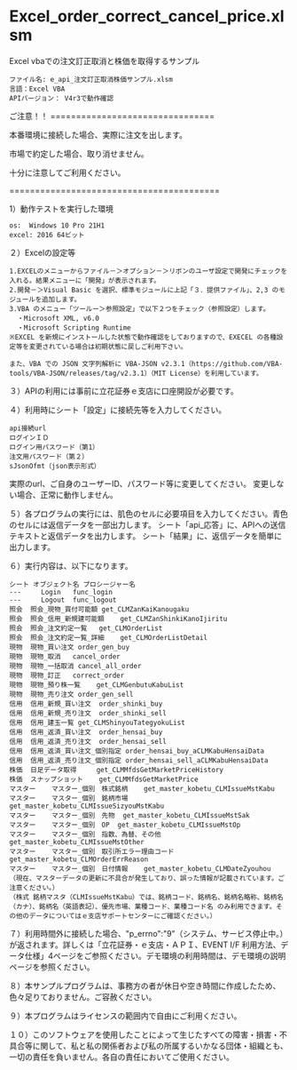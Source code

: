 # Excel_order_correct_cancel_price.xlsm
Excel vbaでの注文訂正取消と株価を取得するサンプル 

	ファイル名: e_api_注文訂正取消株価サンプル.xlsm
	言語：Excel VBA
	APIバージョン： V4r3で動作確認

ご注意！！ ================================

 本番環境に接続した場合、実際に注文を出します。

 市場で約定した場合、取り消せません。

 十分に注意してご利用ください。

=========================================

1）動作テストを実行した環境

	os:  Windows 10 Pro 21H1
	excel: 2016 64ビット

２）Excelの設定等

	1.EXCELのメニューからファイル－＞オプション－＞リボンのユーザ設定で開発にチェックを入れる。結果メニューに「開発」が表示されます。
	2.開発－＞Visual Basic を選択、標準モジュールに上記「３．提供ファイル」、2,3 のモジュールを追加します。
	3.VBA のメニュー「ツールー＞参照設定」で以下２つをチェック（参照設定）します。
	  ・Microsoft XML, v6.0
	  ・Microsoft Scripting Runtime
	※EXCEL を新規にインストールした状態で動作確認をしておりますので、EXECEL の各種設定等を変更されている場合は初期状態に戻しご利用下さい。

	また、VBA での JSON 文字列解析に VBA-JSON v2.3.1（https://github.com/VBA-tools/VBA-JSON/releases/tag/v2.3.1）（MIT License）を利用しています。


３）APIの利用には事前に立花証券ｅ支店に口座開設が必要です。


４）利用時にシート「設定」に接続先等を入力してください。

	api接続url
	ログインＩＤ
	ログイン用パスワード（第1）
	注文用パスワード（第２）
	sJsonOfmt（json表示形式）
実際のurl、ご自身のユーザーID、パスワード等に変更してください。
変更しない場合、正常に動作しません。
   

５）各プログラムの実行には、肌色のセルに必要項目を入力してください。青色のセルには返信データを一部出力します。
シート「api_応答」に、APIへの送信テキストと返信データを出力します。
シート「結果」に、返信データを簡単に出力します。


６）実行内容は、以下になります。

	シート	オブジェクト名	プロシージャー名
	--- 	Login	func_login
	--- 	Logout	func_logout
	照会	照会_現物_買付可能額	get_CLMZanKaiKanougaku
	照会	照会_信用_新規建可能額	get_CLMZanShinkiKanoIjiritu
	照会	照会_注文約定一覧	get_CLMOrderList
	照会	照会_注文約定一覧_詳細	get_CLMOrderListDetail
	現物	現物_買い注文	order_gen_buy
	現物	現物_取消	cancel_order
	現物	現物_一括取消	cancel_all_order
	現物	現物_訂正	correct_order
	現物	現物_預り株一覧	get_CLMGenbutuKabuList
	現物	現物_売り注文	order_gen_sell
	信用	信用_新規_買い注文	order_shinki_buy
	信用	信用_新規_売り注文	order_shinki_sell
	信用	信用_建玉一覧	get_CLMShinyouTategyokuList
	信用	信用_返済_買い注文	order_hensai_buy
	信用	信用_返済_売り注文	order_hensai_sell
	信用	信用_返済_買い注文_個別指定	order_hensai_buy_aCLMKabuHensaiData
	信用	信用_返済_売り注文_個別指定	order_hensai_sell_aCLMKabuHensaiData
	株価	日足データ取得		get_CLMMfdsGetMarketPriceHistory
	株価	スナップショット	get_CLMMfdsGetMarketPrice
	マスター	マスター_個別　株式銘柄	get_master_kobetu_CLMIssueMstKabu
	マスター	マスター_個別　銘柄市場	get_master_kobetu_CLMIssueSizyouMstKabu
	マスター	マスター_個別　先物	get_master_kobetu_CLMIssueMstSak
	マスター	マスター_個別　OP	get_master_kobetu_CLMIssueMstOp
	マスター	マスター_個別　指数、為替、その他	get_master_kobetu_CLMIssueMstOther
	マスター	マスター_個別　取引所エラー理由コード	get_master_kobetu_CLMOrderErrReason
	マスター	マスター_個別　日付情報	get_master_kobetu_CLMDateZyouhou
 	（現在、マスターデータの更新に不具合が発生しており、誤った情報が記載されています。ご注意ください。）
	（株式 銘柄マスタ（CLMIssueMstKabu）では、銘柄コード、銘柄名、銘柄名略称、銘柄名（カナ）、銘柄名（英語表記）、優先市場、業種コード、業種コード名 のみ利用できます。その他のデータについてはｅ支店サポートセンターにご確認ください。）


７）利用時間外に接続した場合、"p_errno":"9"（システム、サービス停止中。）が返されます。詳しくは「立花証券・ｅ支店・ＡＰＩ、EVENT I/F 利用方法、データ仕様」4ページをご参照ください。デモ環境の利用時間は、デモ環境の説明ページを参照ください。

８）本サンプルプログラムは、事務方の者が休日や空き時間に作成したため、色々足りておりません。ご容赦ください。

９）本プログラムはライセンスの範囲内で自由にご利用ください。

１０）このソフトウェアを使用したことによって生じたすべての障害・損害・不具合等に関して、私と私の関係者および私の所属するいかなる団体・組織とも、一切の責任を負いません。各自の責任においてご使用ください。
